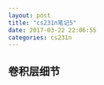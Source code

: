 ```yaml
---
layout: post
title: "cs231n笔记5"
date: 2017-03-22 22:06:55
categories: cs231n
---
```

## 卷积层细节
<!-- 输入层宽表示为$W$，高表示为$H$，卷积核尺寸$F$，卷积步长$S$(stride)，zero-padding数量$P$。则有卷积层输出宽$(W-F+2P)/S+1$,高$(H-F+2P)/S+1$。 -->